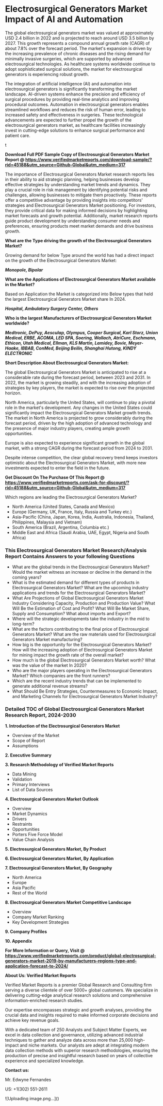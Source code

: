 <h1>Electrosurgical Generators Market Impact of AI and Automation</h1><p>The global electrosurgical generators market was valued at approximately USD 2.4 billion in 2022 and is projected to reach around USD 3.5 billion by 2027. This growth represents a compound annual growth rate (CAGR) of about 7.8% over the forecast period. The market's expansion is driven by the increasing prevalence of chronic diseases and the rising demand for minimally invasive surgeries, which are supported by advanced electrosurgical technologies. As healthcare systems worldwide continue to adopt sophisticated surgical solutions, the market for electrosurgical generators is experiencing robust growth.</p><p>The integration of artificial intelligence (AI) and automation into electrosurgical generators is significantly transforming the market landscape. AI-driven systems enhance the precision and efficiency of surgical procedures by providing real-time analytics and improving procedural outcomes. Automation in electrosurgical generators enables streamlined workflows and reduces the risk of human error, leading to increased safety and effectiveness in surgeries. These technological advancements are expected to further propel the growth of the electrosurgical generators market, as healthcare facilities increasingly invest in cutting-edge solutions to enhance surgical performance and patient care.</p>t</p><p id="" class=""><strong>Download Full PDF Sample Copy of Electrosurgical Generators Market Report @ <a href="https://www.verifiedmarketreports.com/download-sample/?rid=45188&utm_source=Github-Global&utm_medium=317" target="_blank">https://www.verifiedmarketreports.com/download-sample/?rid=45188&utm_source=Github-Global&utm_medium=317</a></strong></p><p>The importance of&nbsp;Electrosurgical Generators Market research reports lies in their ability to aid strategic planning, helping businesses develop effective strategies by understanding market trends and dynamics. They play a crucial role in risk management by identifying potential risks and challenges, allowing businesses to mitigate them proactively. These reports offer a competitive advantage by providing insights into competitors' strategies and Electrosurgical Generators Market positioning. For investors, they provide critical data for making informed decisions by highlighting market forecasts and growth potential. Additionally, market research reports guide product development by understanding consumer needs and preferences, ensuring products meet market demands and drive business growth.</p><p><strong>What are the&nbsp;Type driving the growth of the Electrosurgical Generators Market?</strong></p><p id="" class="">Growing demand for below Type around the world has had a direct impact on the growth of the Electrosurgical Generators Market:</p><em><strong>Monopole, Bipolar</strong></em></p><strong>What are the&nbsp;Applications&nbsp;of Electrosurgical Generators Market available in the Market?</strong></p><p id="" class="">Based on Application the Market is categorized into Below types that held the largest Electrosurgical Generators Market share In 2024.</p><em><strong>Hospital, Ambulatory Surgery Center, Others</strong></em></p><strong>Who is the largest Manufacturers of Electrosurgical Generators Market worldwide?</strong></p><p><em><strong>Medtronic, DePuy, Aesculap, Olympus, Cooper Surgical, Karl Storz, Union Medical, ERBE, ACOMA, LED SPA, Soering, Wallach, AtriCure, Eschmann, Ethicon, Utah Medical, Ellman, KLS Martin, Lamidey, Bovie, Meyer-Haake, IBBAB, ConMed, Beijing Beilin, Shanghai Hutong, KINDY ELECTRONIC</strong></em></p><p id="" class=""><strong>Short Description About Electrosurgical Generators Market:</strong></p><p>The global Electrosurgical Generators Market is anticipated to rise at a considerable rate during the forecast period, between 2023 and 2031. In 2022, the market is growing steadily, and with the increasing adoption of strategies by key players, the market is expected to rise over the projected horizon.</p><p>North America, particularly the United States, will continue to play a pivotal role in the market's development. Any changes in the United States could significantly impact the Electrosurgical Generators Market growth trends. The market in North America is projected to grow considerably during the forecast period, driven by the high adoption of advanced technology and the presence of major industry players, creating ample growth opportunities.</p><p>Europe is also expected to experience significant growth in the global market, with a strong CAGR during the forecast period from 2024 to 2031.</p><p>Despite intense competition, the clear global recovery trend keeps investors optimistic about the Electrosurgical Generators Market, with more new investments expected to enter the field in the future.</p><p id="" class=""><strong>Get Discount On The Purchase Of This Report @ <a href="https://www.verifiedmarketreports.com/ask-for-discount/?rid=45188&utm_source=Github-Global&utm_medium=317" target="_blank">https://www.verifiedmarketreports.com/ask-for-discount/?rid=45188&utm_source=Github-Global&utm_medium=317</a></strong></p>Which regions are leading the Electrosurgical Generators Market?</p><ul><li>North America (United States, Canada and Mexico)</li><li>Europe (Germany, UK, France, Italy, Russia and Turkey etc.)</li><li>Asia-Pacific (China, Japan, Korea, India, Australia, Indonesia, Thailand, Philippines, Malaysia and Vietnam)</li><li>South America (Brazil, Argentina, Columbia etc.)</li><li>Middle East and Africa (Saudi Arabia, UAE, Egypt, Nigeria and South Africa)</li></ul><h3 id="" class="">This Electrosurgical Generators Market Research/Analysis Report Contains Answers to your following Questions</h3><ul><li>What are the global trends in the Electrosurgical Generators Market? Would the market witness an increase or decline in the demand in the coming years?</li><li>What is the estimated demand for different types of products in Electrosurgical Generators Market? What are the upcoming industry applications and trends for the Electrosurgical Generators Market?</li><li>What Are Projections of Global Electrosurgical Generators Market Industry Considering Capacity, Production and Production Value? What Will Be the Estimation of Cost and Profit? What Will Be Market Share, Supply and Consumption? What about imports and Export?</li><li>Where will the strategic developments take the industry in the mid to long-term?</li><li>What are the factors contributing to the final price of Electrosurgical Generators Market? What are the raw materials used for Electrosurgical Generators Market manufacturing?</li><li>How big is the opportunity for the Electrosurgical Generators Market? How will the increasing adoption of Electrosurgical Generators Market for mining impact the growth rate of the overall market?</li><li>How much is the global Electrosurgical Generators Market worth? What was the value of the market In 2020?</li><li>Who are the major players operating in the Electrosurgical Generators Market? Which companies are the front runners?</li><li>Which are the recent industry trends that can be implemented to generate additional revenue streams?</li><li>What Should Be Entry Strategies, Countermeasures to Economic Impact, and Marketing Channels for Electrosurgical Generators Market Industry?</li></ul><h3 id="" class="">Detailed TOC of Global Electrosurgical Generators Market Research Report, 2024-2030</h3><p id="" class=""><strong>1. Introduction of the Electrosurgical Generators Market</strong></p><ul><li>Overview of the Market</li><li>Scope of Report</li><li>Assumptions</li></ul><p id="" class=""><strong>2. Executive Summary</strong></p><p id="" class=""><strong>3. Research Methodology of Verified Market Reports</strong></p><ul><li>Data Mining</li><li>Validation</li><li>Primary Interviews</li><li>List of Data Sources</li></ul><p id="" class=""><strong>4. Electrosurgical Generators Market Outlook</strong></p><ul><li>Overview</li><li>Market Dynamics</li><li>Drivers</li><li>Restraints</li><li>Opportunities</li><li>Porters Five Force Model</li><li>Value Chain Analysis</li></ul><p id="" class=""><strong>5. Electrosurgical Generators Market, By Product</strong></p><p id="" class=""><strong>6. Electrosurgical Generators Market, By Application</strong></p><p id="" class=""><strong>7. Electrosurgical Generators Market, By Geography</strong></p><ul><li>North America</li><li>Europe</li><li>Asia Pacific</li><li>Rest of the World</li></ul><p id="" class=""><strong>8. Electrosurgical Generators Market Competitive Landscape</strong></p><ul><li>Overview</li><li>Company Market Ranking</li><li>Key Development Strategies</li></ul><p id="" class=""><strong>9. Company Profiles</strong></p><p id="" class=""><strong>10. Appendix</strong></p><p id="" class=""><strong>For More Information or Query, Visit @ <a href="https://www.verifiedmarketreports.com/product/global-electrosurgical-generators-market-2019-by-manufacturers-regions-type-and-application-forecast-to-2024/" target="_blank">https://www.verifiedmarketreports.com/product/global-electrosurgical-generators-market-2019-by-manufacturers-regions-type-and-application-forecast-to-2024/</a></strong></p><p id="" class=""><strong>About Us: Verified Market Reports</strong></p><p id="" class="">Verified Market Reports is a premier Global Research and Consulting firm serving a diverse clientele of over 5000+ global customers. We specialize in delivering cutting-edge analytical research solutions and comprehensive information-enriched research studies.</p><p id="" class="">Our expertise encompasses strategic and growth analyses, providing the crucial data and insights required to make informed corporate decisions and achieve key revenue goals.</p><p id="" class="">With a dedicated team of 250 Analysts and Subject Matter Experts, we excel in data collection and governance, utilizing advanced industrial techniques to gather and analyze data across more than 25,000 high-impact and niche markets. Our analysts are adept at integrating modern data collection methods with superior research methodologies, ensuring the production of precise and insightful research based on years of collective experience and specialized knowledge.</p><p id="" class=""><strong>Contact us:</strong></p><p id="" class="">Mr. Edwyne Fernandes</p><p id="" class="">US: +1(302) 551-2611</p>
![Uploading image.png…]()
